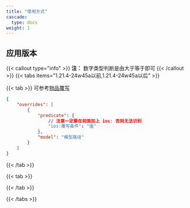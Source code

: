 ```yaml
---
title: "使用方式"
cascade:
  type: docs
weight: 1
---
```


## 应用版本
{{< callout type="info" >}}
**注：** 数字类型判断是由大于等于即可
{{< /callout >}}
{{< tabs items="1.21.4-24w45a以前,1.21.4-24w45a以后" >}}

{{< tab >}}
可参考[物品覆写](https://zh.minecraft.wiki/w/%E6%A8%A1%E5%9E%8B/%E6%A8%A1%E5%9E%8B%E8%A6%86%E5%86%99)
```json lines {linenos=table,filename="json"}
{
	"overrides": [
		{
			"predicate": {
                // 注意一定要在前面加上 ios: 否则无法识别
				"ios:覆写条件": "值"
			},
			"model": "模型路径"
		}
	]
}
```
{{< /tab >}}

{{< tab >}}

{{< /tab >}}

{{< /tabs >}}